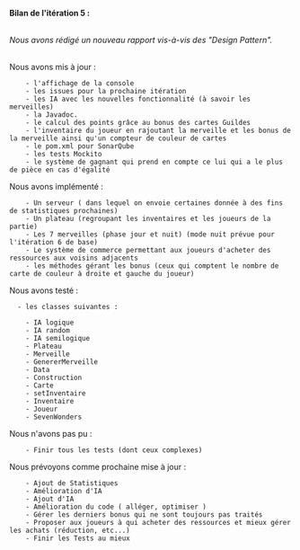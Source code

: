 
<b> Bilan de l'itération 5 : </b><br><br>

<i>
  Nous avons rédigé un nouveau rapport vis-à-vis des "Design Pattern".</i>
  
  <br>Nous avons mis à jour :
  
        - l'affichage de la console
        - les issues pour la prochaine itération
        - les IA avec les nouvelles fonctionnalité (à savoir les merveilles)
        - la Javadoc. 
        - le calcul des points grâce au bonus des cartes Guildes
        - l'inventaire du joueur en rajoutant la merveille et les bonus de la merveille ainsi qu'un compteur de couleur de cartes
        - le pom.xml pour SonarQube
        - les tests Mockito
        - le système de gagnant qui prend en compte ce lui qui a le plus de pièce en cas d'égalité
        
    
    
  Nous avons implémenté :
  
        - Un serveur ( dans lequel on envoie certaines donnée à des fins de statistiques prochaines)
        - Un plateau (regroupant les inventaires et les joueurs de la partie)
        - Les 7 merveilles (phase jour et nuit) (mode nuit prévue pour l'itération 6 de base)
        - Le système de commerce permettant aux joueurs d'acheter des ressources aux voisins adjacents
        - les méthodes gérant les bonus (ceux qui comptent le nombre de carte de couleur à droite et gauche du joueur)
        
     
  Nous avons testé : 
  
      - les classes suivantes :
    
        - IA logique
        - IA random
        - IA semilogique
        - Plateau 
        - Merveille
        - GenererMerveille
        - Data
        - Construction
	    - Carte
	    - setInventaire
	    - Inventaire
        - Joueur
	    - SevenWonders
	
	
       
  Nous n'avons pas pu :
  
        - Finir tous les tests (dont ceux complexes)
  	
  Nous prévoyons comme prochaine mise à jour : 
  
        - Ajout de Statistiques
        - Amélioration d'IA
        - Ajout d'IA
        - Amélioration du code ( alléger, optimiser )
        - Gérer les derniers bonus qui ne sont toujours pas traités 
        - Proposer aux joueurs à qui acheter des ressources et mieux gérer les achats (réduction, etc...)
        - Finir les Tests au mieux 
       
